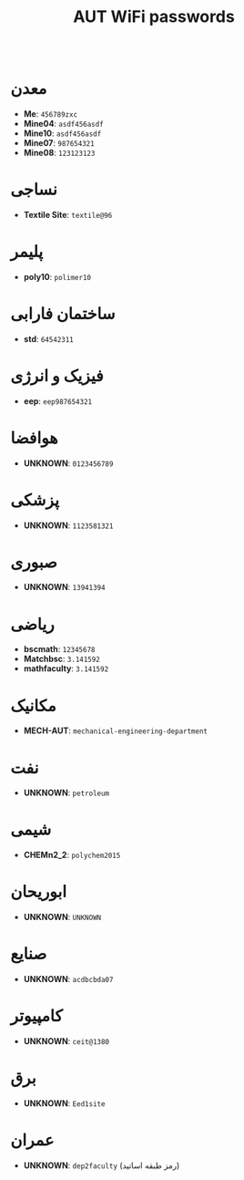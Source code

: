 <h1 style="text-align: center;"><b>AUT WiFi passwords</b></h1>

<br>
<br>

# معدن

- **Me**: `456789zxc`
- **Mine04**: `asdf456asdf`
- **Mine10**: `asdf456asdf`
- **Mine07**: `987654321`
- **Mine08**: `123123123`


# نساجی

- **Textile Site**: `textile@96`


# پلیمر

- **poly10**: `polimer10`


# ساختمان فارابی

- **std**: `64542311`


# فیزیک و انرژی

- **eep**: `eep987654321`


# هوافضا

- **UNKNOWN**: `0123456789`


# پزشکی

- **UNKNOWN**: `1123581321`


# صبوری

- **UNKNOWN**: `13941394`


# ریاضی

- **bscmath**: `12345678`
- **Matchbsc**: `3.141592`
- **mathfaculty**: `3.141592`


# مکانیک

- **MECH-AUT**: `mechanical-engineering-department`


# نفت

- **UNKNOWN**: `petroleum`


# شیمی

- **CHEMn2_2**: `polychem2015`


# ابوریحان

- **UNKNOWN**: `UNKNOWN`


# صنایع

- **UNKNOWN**: `acdbcbda07`


# کامپیوتر

- **UNKNOWN**: `ceit@1380`


# برق

- **UNKNOWN**: `Eed1site`


# عمران

- **UNKNOWN**: `dep2faculty`
(رمز طبقه اساتید)
